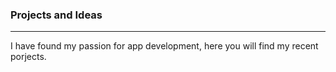 ### Projects and Ideas
***
I have found my passion for app development, here you will find my recent porjects.

